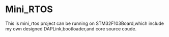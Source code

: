 # Mini_RTOS
This is mini_rtos project can be running on STM32F103Board,which include my own designed DAPLink,bootloader,and core source coude.
